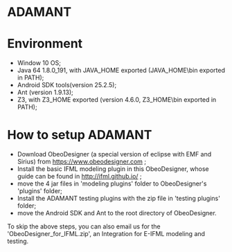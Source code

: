 # ADAMANT

# Environment
* Window 10 OS;
* Java 64 1.8.0_191, with JAVA_HOME exported (JAVA_HOME\bin exported in PATH);
* Android SDK tools(version 25.2.5);
* Ant (version 1.9.13);
* Z3, with Z3_HOME exported (version 4.6.0, Z3_HOME\bin exported in PATH);

# How to setup ADAMANT
* Download ObeoDesigner (a special version of eclipse with EMF and Sirius) from https://www.obeodesigner.com ;
* Install the basic IFML modeling plugin in this ObeoDesigner, whose guide can be found in http://ifml.github.io/ ;
* move the 4 jar files in 'modeling plugins' folder to ObeoDesigner's 'plugins' folder;
* Install the ADAMANT testing plugins with the zip file in 'testing plugins' folder;
* move the Android SDK and Ant to the root directory of ObeoDesigner.

To skip the above steps, you can also email us for the 'ObeoDesigner_for_IFML.zip', an Integration for E-IFML modeling and testing.
